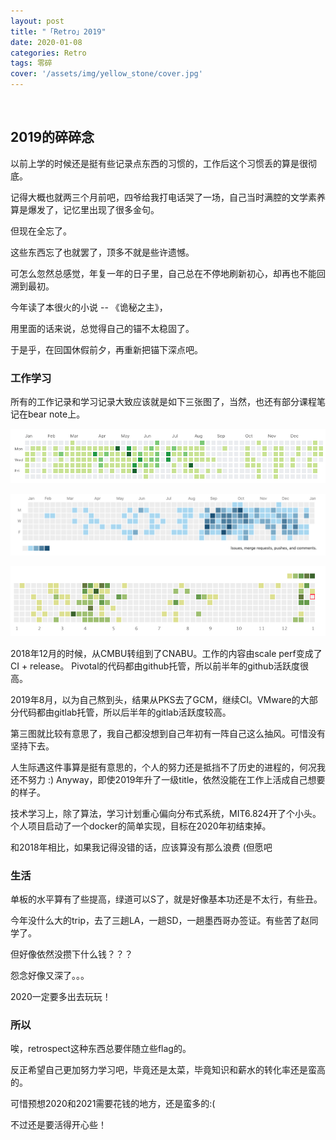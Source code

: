 ```yaml
---
layout: post
title: "「Retro」2019"
date: 2020-01-08
categories: Retro
tags: 零碎
cover: '/assets/img/yellow_stone/cover.jpg'
---
```

&nbsp;
&nbsp;

## 2019的碎碎念

以前上学的时候还是挺有些记录点东西的习惯的，工作后这个习惯丢的算是很彻底。

记得大概也就两三个月前吧，四爷给我打电话哭了一场，自己当时满腔的文学素养算是爆发了，记忆里出现了很多金句。

但现在全忘了。

这些东西忘了也就罢了，顶多不就是些许遗憾。

可怎么忽然总感觉，年复一年的日子里，自己总在不停地刷新初心，却再也不能回溯到最初。

今年读了本很火的小说 -- 《诡秘之主》，

用里面的话来说，总觉得自己的锚不太稳固了。

于是乎，在回国休假前夕，再重新把锚下深点吧。

### 工作学习

所有的工作记录和学习记录大致应该就是如下三张图了，当然，也还有部分课程笔记在bear note上。

![github](/assets/img/2019retro/github_activity.png)

![gitlab](/assets/img/2019retro/gitlab_activity.png)

![leetcode](/assets/img/2019retro/leetcode_activity.png)

2018年12月的时候，从CMBU转组到了CNABU。工作的内容由scale perf变成了CI + release。 Pivotal的代码都由github托管，所以前半年的github活跃度很高。

2019年8月，以为自己熬到头，结果从PKS去了GCM，继续CI。VMware的大部分代码都由gitlab托管，所以后半年的gitlab活跃度较高。

第三图就比较有意思了，我自己都没想到自己年初有一阵自己这么抽风。可惜没有坚持下去。

人生际遇这件事算是挺有意思的，个人的努力还是抵挡不了历史的进程的，何况我还不努力 :) Anyway，即使2019年升了一级title，依然没能在工作上活成自己想要的样子。

技术学习上，除了算法，学习计划重心偏向分布式系统，MIT6.824开了个小头。个人项目启动了一个docker的简单实现，目标在2020年初结束掉。

和2018年相比，如果我记得没错的话，应该算没有那么浪费 (但愿吧

### 生活

单板的水平算有了些提高，绿道可以S了，就是好像基本功还是不太行，有些丑。

今年没什么大的trip，去了三趟LA，一趟SD，一趟墨西哥办签证。有些苦了赵同学了。

但好像依然没攒下什么钱？？？

怨念好像又深了。。。

2020一定要多出去玩玩！

### 所以

唉，retrospect这种东西总要伴随立些flag的。

反正希望自己更加努力学习吧，毕竟还是太菜，毕竟知识和薪水的转化率还是蛮高的。

可惜预想2020和2021需要花钱的地方，还是蛮多的:(

不过还是要活得开心些！
